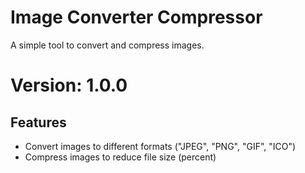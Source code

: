 # Image Converter Compressor
A simple tool to convert and compress images.
# Version: 1.0.0
## Features
- Convert images to different formats ("JPEG", "PNG", "GIF", "ICO")
- Compress images to reduce file size (percent)
